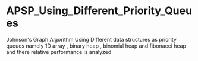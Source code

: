 # APSP_Using_Different_Priority_Queues
Johnson's Graph Algorithm Using Different data structures as priority queues namely 1D array , binary heap , binomial heap and fibonacci heap and there relative performance is analyzed 
